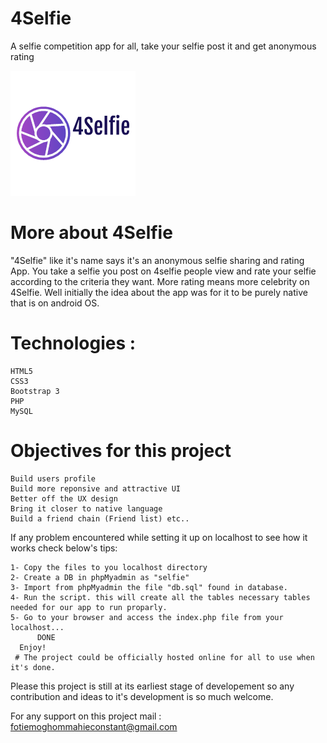 # 4Selfie
A selfie competition app for all, take your selfie post it and get anonymous rating

![Screenshots](https://github.com/FotieMConstant/4Selfie/blob/master/Screenshots/logo.png)


# More about 4Selfie
  "4Selfie" like it's name says it's an anonymous selfie sharing and rating App. You take a selfie you post on 4selfie people view and rate your selfie according to the criteria they want. More rating means more celebrity on 4Selfie. Well initially the idea about the app was for it to be purely native that is on android OS.
  
  # Technologies :
    HTML5
    CSS3
    Bootstrap 3
    PHP
    MySQL
    
 # Objectives for this project
    Build users profile
    Build more reponsive and attractive UI
    Better off the UX design
    Bring it closer to native language
    Build a friend chain (Friend list) etc..
    
If any problem encountered while setting it up on localhost to see how it works check below's tips:
    
    1- Copy the files to you localhost directory
    2- Create a DB in phpMyadmin as "selfie"
    3- Import from phpMyadmin the file "db.sql" found in database.
    4- Run the script. this will create all the tables necessary tables needed for our app to run proparly.
    5- Go to your browser and access the index.php file from your localhost...
          DONE
      Enjoy!
     # The project could be officially hosted online for all to use when it's done.
Please this project is still at its earliest stage of developement so any contribution and ideas to it's development is so much welcome.

For any support on this project mail : fotiemoghommahieconstant@gmail.com
